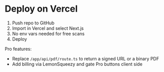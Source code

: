# Deploy on Vercel

1) Push repo to GitHub
2) Import in Vercel and select Next.js
3) No env vars needed for free scans
4) Deploy

Pro features:
- Replace `/app/api/pdf/route.ts` to return a signed URL or a binary PDF
- Add billing via LemonSqueezy and gate Pro buttons client side

